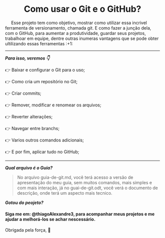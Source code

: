 <h1 align="center">
  Como usar o Git e o GitHub?
</h1>
<p>
&nbsp;&nbsp;&nbsp;&nbsp;&nbsp;Esse projeto tem como objetivo, mostrar como utilizar essa incrivel ferramenta de versionamento, chamada git. E como fazer a junção dela, com o GitHub, para aumentar a produtividade, guardar seus projetos, trabalhoar em equipe, dentre outras inumeras vantagens que se pode obter ultilizando essas ferramentas :+1:
</p>

***
_**Para isso, veremos :point_down:**_


:point_right: Baixar e configurar o Git para o uso; 

:point_right: Como cria um repositório no Git; 

:point_right: Criar commits; 

:point_right: Remover, modificar e renomear os arquivos;

:point_right: Reverter alterações;

:point_right: Navegar entre branchs;

:point_right: Varios outros comandos adicionais;

:point_right: E por fim, aplicar tudo no GitHub;

***

_**Qual arquivo é o Guia?**_

>No arquivo guia-de-git.md, você terá acesso a versão de apresentação do meu guia, sem muitos comandos, mais simples e com mais interação, já no guai-de-git.odt, você verá o documento de descrição, onde terá um aspecto mais tecnico.

_**Gotou do peojeto?**_

#### Siga me em: @thiagoAlexandre3, para acompanhar meus projetos e me ajudar a melhorá-los se achar nescessário.   

Obrigada pela força, :slightly_smiling_face:
